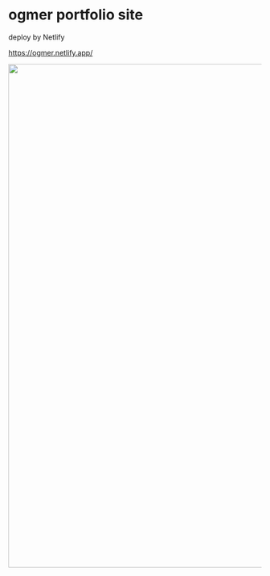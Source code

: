 # ogmer portfolio site

deploy by Netlify

https://ogmer.netlify.app/

<img src="https://user-images.githubusercontent.com/52206772/184557935-ab5908ef-44b5-418d-b25c-d7f75e43c77f.gif" width="1000">

